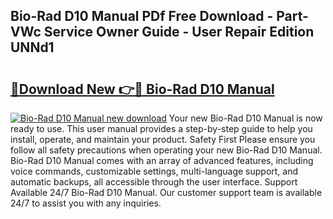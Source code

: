 ## Bio-Rad D10 Manual PDf Free Download - Part-VWc Service Owner Guide - User Repair Edition UNNd1

# <h2><a href="http://bc369.oget.top/?id=Bio-Rad+D10+Manual">🔗Download New 👉🔴 Bio-Rad D10 Manual</a></h2>

[![Bio-Rad D10 Manual new download](https://i.imgur.com/5g1atiW.png)](http://bc369.oget.top/?id=Bio-Rad+D10+Manual)
Your new Bio-Rad D10 Manual is now ready to use. This user manual provides a step-by-step guide to help you install, operate, and maintain your product. Safety First Please ensure you follow all safety precautions when operating your new Bio-Rad D10 Manual. Bio-Rad D10 Manual comes with an array of advanced features, including voice commands, customizable settings, multi-language support, and automatic backups, all accessible through the user interface. Support Available 24/7 Bio-Rad D10 Manual. Our customer support team is available 24/7 to assist you with any inquiries.
